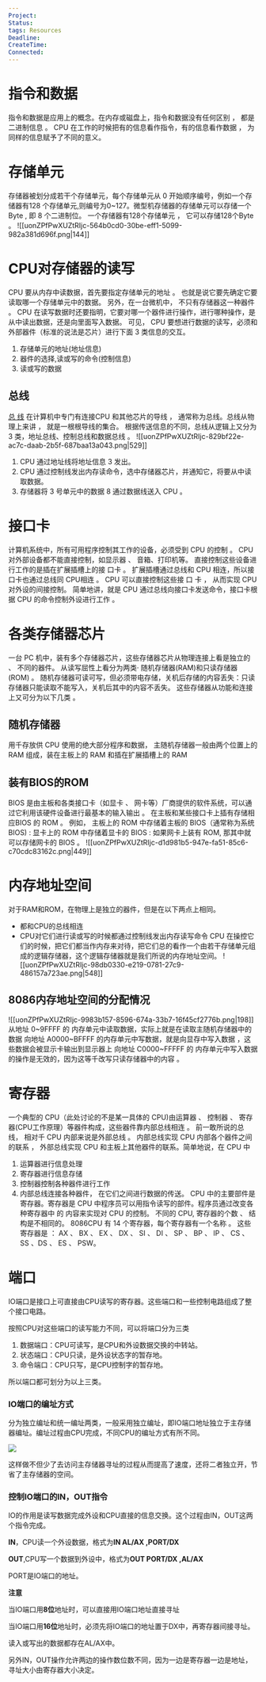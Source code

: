 ```yaml
---
Project: 
Status:
tags: Resources
Deadline:
CreateTime:
Connected:
---
```


# 指令和数据
指令和数据是应用上的概念。在内存或磁盘上，指令和数据没有任何区别 ， 都是二进制信息 。 CPU 在工作的时候把有的信息看作指令，有的信息看作数据 ， 为同样的信息赋予了不同的意义。

# 存储单元
存储器被划分成若干个存储单元，每个存储单元从 0 开始顺序编号，例如一个存储器有128 个存储单元,则编号为0~127。微型机存储器的存储单元可以存储一个 Byte , 即 8 个二进制位。
一个存储器有128个存储单元 ， 它可以存储128个Byte 。
![[uonZPfPwXUZtRIjc-564b0cd0-30be-eff1-5099-982a381d696f.png|144]]

# CPU对存储器的读写
CPU 要从内存中读数据，首先要指定存储单元的地址 。 也就是说它要先确定它要读取哪一个存储单元中的数据。
另外，在一台微机中， 不只有存储器这一种器件 。 CPU 在读写数据时还要指明，它要对哪一个器件进行操作，进行哪种操作，是从中读出数据，还是向里面写入数据。
可见， CPU 要想进行数据的读写，必须和外部器件（标准的说法是芯片）进行下面 3 类信息的交互。
1. 存储单元的地址(地址信息)
2. 器件的选择,读或写的命令(控制信息)
3. 读或写的数据

## 总线
[总 线](obsidian://bookmaster?type=open-book&bid=uonZPfPwXUZtRIjc&aid=b4118822-1e52-fe6a-251e-2f7de9b9fed6&page=17)
在计算机中专门有连接CPU 和其他芯片的导线 ， 通常称为总线。总线从物理上来讲 ， 就是一根根导线的集合。
根据传送信息的不同，总线从逻辑上又分为 3 类，地址总线、控制总线和数据总线 。
![[uonZPfPwXUZtRIjc-829bf22e-ac7c-daab-2b5f-687baa13a043.png|529]]
1. CPU 通过地址线将地址信息 3 发出。
2. CPU 通过控制线发出内存读命令，选中存储器芯片，并通知它，将要从中读取数据。
3. 存储器将 3 号单元中的数据 8 通过数据线送入 CPU 。

# 接口卡
计算机系统中，所有可用程序控制其工作的设备，必须受到 CPU 的控制 。 CPU 对外部设备都不能直接控制，如显示器 、 音箱、打印机等。 直接控制这些设备进行工作的是插在扩展插槽上的接 口卡 。 扩展插槽通过总线和 CPU 相连，所以接口卡也通过总线同 CPU相连 。 CPU 可以直接控制这些接 口 卡 ， 从而实现 CPU 对外设的间接控制。 简单地讲，就是 CPU 通过总线向接口卡发送命令，接口卡根据 CPU 的命令控制外设进行工作 。
# 各类存储器芯片
一台 PC 机中，装有多个存储器芯片，这些存储器芯片从物理连接上看是独立的 、 不同的器件。 从读写屈性上看分为两类· 随机存储器(RAM)和只读存储器(ROM) 。 随机存储器可读可写，但必须带电存储，关机后存储的内容丢失：只读存储器只能读取不能写入，关机后其中的内容不丢失。 这些存储器从功能和连接上又可分为以下几类 。
## 随机存储器
用千存放供 CPU 使用的绝大部分程序和数据， 主随机存储器一般由两个位置上的 RAM 组成，装在主板上的 RAM 和插在扩展插槽上的 RAM

## 装有BIOS的ROM
BIOS 是由主板和各类接口卡（如显卡 、 网卡等）厂商提供的软件系统，可以通过它利用该硬件设备进行最基本的输入输出 。 在主板和某些接口卡上插有存储相应BIOS 的 ROM 。 例如， 主板上的 ROM 中存储着主板的 BIOS（通常称为系统BIOS) : 显卡上的 ROM 中存储着显卡的 BIOS : 如果网卡上装有 ROM, 那其中就可以存储网卡的 BIOS 。
![[uonZPfPwXUZtRIjc-d1d981b5-947e-fa51-85c6-c70cdc83162c.png|449]]

# 内存地址空间
对于RAM和ROM，在物理上是独立的器件，但是在以下两点上相同。
- 都和CPU的总线相连
- CPU对它们进行读或写的时候都通过控制线发出内存读写命令
CPU 在操控它们的时候，把它们都当作内存来对待，把它们总的看作一个由若干存储单元组成的逻辑存储器，这个逻辑存储器就是我们所说的内存地址空间。
![[uonZPfPwXUZtRIjc-98db0330-e219-0781-27c9-486157a723ae.png|548]]
## 8086内存地址空间的分配情况
![[uonZPfPwXUZtRIjc-9983b157-8596-674a-33b7-16f45cf2776b.png|198]]
从地址 0~9FFFF 的 内存单元中读取数据，实际上就是在读取主随机存储器中的数据
向地址 A0000~BFFFF 的内存单元中写数据，就是向显存中写入数据 ，这些数据会被显示卡输出到显示器上
向地址 C0000~FFFFF 的 内存单元中写入数据的操作是无效的，因为这等千改写只读存储器中的内容 。

# 寄存器
一个典型的 CPU（此处讨论的不是某一具体的 CPU)由运算器 、 控制器 、 寄存器(CPU工作原理）等器件构成，这些器件靠内部总线相连 。 前一敢所说的总线， 相对千 CPU 内部来说是外部总线 。 内部总线实现 CPU 内部各个器件之间的联系 ， 外部总线实现 CPU 和主板上其他器件的联系。简单地说，在 CPU 中
1. 运算器进行信息处理
2. 寄存器进行信息存储
3. 控制器控制各种器件进行工作
4. 内部总线连接各种器件， 在它们之间进行数据的传送。
CPU 中的主要部件是寄存器。寄存器是 CPU 中程序员可以用指令读写的部件。程序员通过改变各种寄存器中 的 内容来实现对 CPU 的控制。
不同的 CPU, 寄存器的个数 、 结构是不相同的。 8086CPU 有 14 个寄存器，每个寄存器有一个名称 。 这些寄存器是 ： AX 、 BX 、 EX 、 DX 、 SI 、 DI 、 SP 、 BP 、 IP 、 CS 、 SS 、DS 、 ES 、 PSW。

# 端口
IO端口是接口上可直接由CPU读写的寄存器。这些端口和一些控制电路组成了整个接口电路。

按照CPU对这些端口的读写能力不同，可以将端口分为三类

1. 数据端口：CPU可读写，是CPU和外设数据交换的中转站。
2. 状态端口：CPU只读，是外设状态字的暂存地。
3. 命令端口：CPU只写，是CPU控制字的暂存地。

所以端口都可划分为以上三类。

### IO端口的编址方式

分为独立编址和统一编址两类，一般采用独立编址，即IO端口地址独立于主存储器编址。编址过程由CPU完成，不同CPU的编址方式有所不同。

[![](https://s4.ax1x.com/2022/02/16/H4S9Xj.png)](https://s4.ax1x.com/2022/02/16/H4S9Xj.png)

这样做不但少了去访问主存储器寻址的过程从而提高了速度，还将二者独立开，节省了主存储器的空间。

### 控制IO端口的IN，OUT指令

IO的作用是读写数据完成外设和CPU直接的信息交换。这个过程由IN，OUT这两个指令完成。

**IN**，CPU读一个外设数据，格式为**IN AL/AX ,PORT/DX**

**OUT**,CPU写一个数据到外设中，格式为**OUT PORT/DX ,AL/AX**

PORT是IO端口的地址。

**注意**

当IO端口用**8位**地址时，可以直接用IO端口地址直接寻址

当IO端口用**16位**地址时，必须先将IO端口的地址置于DX中，再寄存器间接寻址。

读入或写出的数据都存在AL/AX中。

另外IN，OUT操作允许两边的操作数位数不同，因为一边是寄存器一边是地址，寻址大小由寄存器大小决定。